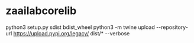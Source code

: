 # zaailabcorelib
python3 setup.py sdist bdist_wheel
python3 -m twine upload --repository-url https://upload.pypi.org/legacy/ dist/*  --verbose
